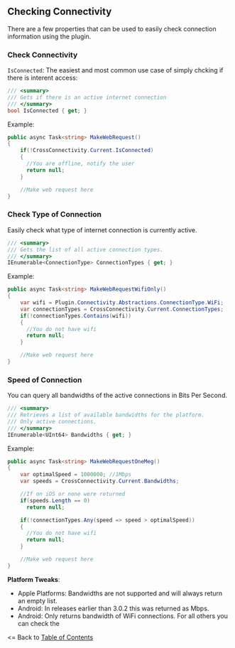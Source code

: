 ## Checking Connectivity
There are a few properties that can be used to easily check connection information using the plugin.

### Check Connectivity
`IsConnected`: The easiest and most common use case of simply chcking if there is interent access:

```csharp
/// <summary>
/// Gets if there is an active internet connection
/// </summary>
bool IsConnected { get; }
```

Example:
```csharp
public async Task<string> MakeWebRequest()
{
    if(!CrossConnectivity.Current.IsConnected)
    {
      //You are offline, notify the user
      return null;
    }

    //Make web request here
}
```

### Check Type of Connection
Easily check what type of internet connection is currently active.

```csharp
/// <summary>
/// Gets the list of all active connection types.
/// </summary>
IEnumerable<ConnectionType> ConnectionTypes { get; }
```

Example:
```csharp
public async Task<string> MakeWebRequestWifiOnly()
{
    var wifi = Plugin.Connectivity.Abstractions.ConnectionType.WiFi;
    var connectionTypes = CrossConnectivity.Current.ConnectionTypes;
    if(!connectionTypes.Contains(wifi))
    {
      //You do not have wifi
      return null;
    }

    //Make web request here
}
```

### Speed of Connection

You can query all bandwidths of the active connections in Bits Per Second.

```csharp
/// <summary>
/// Retrieves a list of available bandwidths for the platform.
/// Only active connections.
/// </summary>
IEnumerable<UInt64> Bandwidths { get; }
```

Example:
```csharp
public async Task<string> MakeWebRequestOneMeg()
{
    var optimalSpeed = 1000000; //1Mbps
    var speeds = CrossConnectivity.Current.Bandwidths;

    //If on iOS or none were returned
    if(speeds.Length == 0)
      return null;

    if(!connectionTypes.Any(speed => speed > optimalSpeed))
    {
      //You do not have wifi
      return null;
    }

    //Make web request here
}
```

**Platform Tweaks**:
* Apple Platforms: Bandwidths are not supported and will always return an empty list.
* Android: In releases earlier than 3.0.2 this was returned as Mbps.
* Android: Only returns bandwidth of WiFi connections. For all others you can check the 

<= Back to [Table of Contents](README.md)

